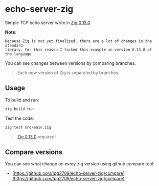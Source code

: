 # echo-server-zig

Simple TCP echo server write in [Zig 0.13.0](https://ziglang.org/download/#release-0.13.0)

**Note:**

```
Because Zig is not yet finalized, there are a lot of changes in the standard
library, for this reason I locked this example in version 0.13.0 of the language
```

You can see changes between versions by comparing branches.

> Each new version of Zig is separated by branches.

## Usage

To build and run:

```sh
zig build run
```

Test the code:

```sh
zig test src/main.zig
```

> [Zig 0.13.0](https://ziglang.org/documentation/0.13.0/) required!

## Compare versions

You can see what change on evrey zig version using github compare tool:

- [https://github.com/lpg2709/echo-server-zig/compare](https://github.com/lpg2709/echo-server-zig/compare)

